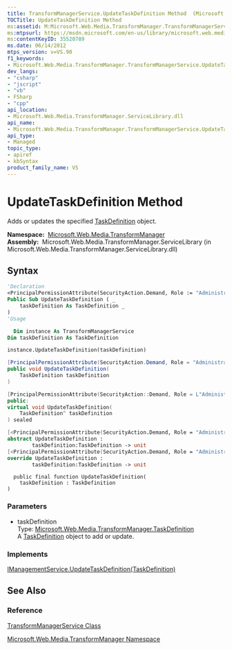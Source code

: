 ```yaml
---
title: TransformManagerService.UpdateTaskDefinition Method  (Microsoft.Web.Media.TransformManager)
TOCTitle: UpdateTaskDefinition Method
ms:assetid: M:Microsoft.Web.Media.TransformManager.TransformManagerService.UpdateTaskDefinition(Microsoft.Web.Media.TransformManager.TaskDefinition)
ms:mtpsurl: https://msdn.microsoft.com/en-us/library/microsoft.web.media.transformmanager.transformmanagerservice.updatetaskdefinition(v=VS.90)
ms:contentKeyID: 35520789
ms.date: 06/14/2012
mtps_version: v=VS.90
f1_keywords:
- Microsoft.Web.Media.TransformManager.TransformManagerService.UpdateTaskDefinition
dev_langs:
- "csharp"
- "jscript"
- "vb"
- FSharp
- "cpp"
api_location:
- Microsoft.Web.Media.TransformManager.ServiceLibrary.dll
api_name:
- Microsoft.Web.Media.TransformManager.TransformManagerService.UpdateTaskDefinition
api_type:
- Managed
topic_type:
- apiref
- kbSyntax
product_family_name: VS
---
```


# UpdateTaskDefinition Method

Adds or updates the specified [TaskDefinition](taskdefinition-class-microsoft-web-media-transformmanager.md) object.

**Namespace:**  [Microsoft.Web.Media.TransformManager](microsoft-web-media-transformmanager-namespace.md)  
**Assembly:**  Microsoft.Web.Media.TransformManager.ServiceLibrary (in Microsoft.Web.Media.TransformManager.ServiceLibrary.dll)

## Syntax

```vb
'Declaration
<PrincipalPermissionAttribute(SecurityAction.Demand, Role := "Administrators")> _
Public Sub UpdateTaskDefinition ( _
    taskDefinition As TaskDefinition _
)
'Usage

  Dim instance As TransformManagerService
Dim taskDefinition As TaskDefinition

instance.UpdateTaskDefinition(taskDefinition)
```

```csharp
[PrincipalPermissionAttribute(SecurityAction.Demand, Role = "Administrators")]
public void UpdateTaskDefinition(
    TaskDefinition taskDefinition
)
```

```cpp
[PrincipalPermissionAttribute(SecurityAction::Demand, Role = L"Administrators")]
public:
virtual void UpdateTaskDefinition(
    TaskDefinition^ taskDefinition
) sealed
```

``` fsharp
[<PrincipalPermissionAttribute(SecurityAction.Demand, Role = "Administrators")>]
abstract UpdateTaskDefinition : 
        taskDefinition:TaskDefinition -> unit 
[<PrincipalPermissionAttribute(SecurityAction.Demand, Role = "Administrators")>]
override UpdateTaskDefinition : 
        taskDefinition:TaskDefinition -> unit 
```

```jscript
  public final function UpdateTaskDefinition(
    taskDefinition : TaskDefinition
)
```

### Parameters

  - taskDefinition  
    Type: [Microsoft.Web.Media.TransformManager.TaskDefinition](taskdefinition-class-microsoft-web-media-transformmanager.md)  
    A [TaskDefinition](taskdefinition-class-microsoft-web-media-transformmanager.md) object to add or update.  

### Implements

[IManagementService.UpdateTaskDefinition(TaskDefinition)](imanagementservice-updatetaskdefinition-method-microsoft-web-media-transformmanager.md)  

## See Also

### Reference

[TransformManagerService Class](transformmanagerservice-class-microsoft-web-media-transformmanager.md)

[Microsoft.Web.Media.TransformManager Namespace](microsoft-web-media-transformmanager-namespace.md)

